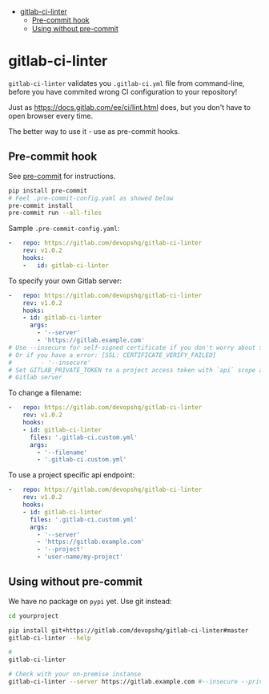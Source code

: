 <!-- Empty lines are removed in gitlab ide, but TOC-generator requires them -->

<!-- toc -->

- [gitlab-ci-linter](#gitlab-ci-linter)
  * [Pre-commit hook](#pre-commit-hook)
  * [Using without pre-commit](#using-without-pre-commit)

<!-- tocstop -->

# gitlab-ci-linter
`gitlab-ci-linter` validates you `.gitlab-ci.yml` file from command-line, before you have commited wrong CI configuration to your repository!

Just as https://docs.gitlab.com/ee/ci/lint.html does, but you don't have to open browser every time.

The better way to use it - use as pre-commit hooks.

## Pre-commit hook
See [pre-commit](https://pre-commit.com) for instructions.
```bash
pip install pre-commit
# Feel .pre-commit-config.yaml as showed below
pre-commit install
pre-commit run --all-files
```

Sample `.pre-commit-config.yaml`:
```yaml
-   repo: https://gitlab.com/devopshq/gitlab-ci-linter
    rev: v1.0.2
    hooks:
    -   id: gitlab-ci-linter
```

To specify your own Gitlab server:
```yaml
-   repo: https://gitlab.com/devopshq/gitlab-ci-linter
    rev: v1.0.2
    hooks:
    - id: gitlab-ci-linter
      args:
        - '--server'
        - 'https://gitlab.example.com'
# Use --insecure for self-signed certificate if you don't worry about security :)
# Or if you have a error: [SSL: CERTIFICATE_VERIFY_FAILED]
#        - '--insecure'
# Set GITLAB_PRIVATE_TOKEN to a project access token with `api` scope as environment variable to authenticate on your own
# Gitlab server
```
To change a filename:
```yaml
-   repo: https://gitlab.com/devopshq/gitlab-ci-linter
    rev: v1.0.2
    hooks:
    - id: gitlab-ci-linter
      files: '.gitlab-ci.custom.yml'
      args:
        - '--filename'
        - '.gitlab-ci.custom.yml'
```


To use a project specific api endpoint:
```yaml
-   repo: https://gitlab.com/devopshq/gitlab-ci-linter
    rev: v1.0.2
    hooks:
    - id: gitlab-ci-linter
      files: '.gitlab-ci.custom.yml'
      args:
        - '--server'
        - 'https://gitlab.example.com'
        - '--project'
        - 'user-name/my-project'
```

## Using without pre-commit
We have no package on `pypi` yet. Use git instead:

```bash
cd yourproject

pip install git+https://gitlab.com/devopshq/gitlab-ci-linter#master
gitlab-ci-linter --help

#
gitlab-ci-linter

# Check with your on-premise instanse
gitlab-ci-linter --server https://gitlab.example.com #--insecure --private-token <GITLAB_PRIVATE_TOKEN>
```
